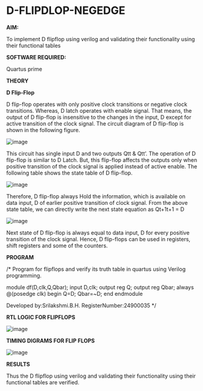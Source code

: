 # D-FLIPDLOP-NEGEDGE

**AIM:**

To implement  D flipflop using verilog and validating their functionality using their functional tables

**SOFTWARE REQUIRED:**

Quartus prime

**THEORY**

**D Flip-Flop**

D flip-flop operates with only positive clock transitions or negative clock transitions. Whereas, D latch operates with enable signal. That means, the output of D flip-flop is insensitive to the changes in the input, D except for active transition of the clock signal. The circuit diagram of D flip-flop is shown in the following figure.

![image](https://github.com/naavaneetha/D-FLIPDLOP-NEGEDGE/assets/154305477/48c81fe8-bc3f-40e7-95e2-519fc155ad51)

This circuit has single input D and two outputs Qtt & Qtt’. The operation of D flip-flop is similar to D Latch. But, this flip-flop affects the outputs only when positive transition of the clock signal is applied instead of active enable. The following table shows the state table of D flip-flop.

![image](https://github.com/naavaneetha/D-FLIPDLOP-NEGEDGE/assets/154305477/e5f3fda7-68ec-4a3a-a0a4-cf6f9cc4ab55)

Therefore, D flip-flop always Hold the information, which is available on data input, D of earlier positive transition of clock signal. From the above state table, we can directly write the next state equation as Qt+1t+1 = D

![image](https://github.com/naavaneetha/D-FLIPDLOP-NEGEDGE/assets/154305477/8592c0d8-2917-4142-91b9-d6c30dd891d2)

Next state of D flip-flop is always equal to data input, D for every positive transition of the clock signal. Hence, D flip-flops can be used in registers, shift registers and some of the counters.

**PROGRAM**

/* Program for flipflops and verify its truth table in quartus using Verilog programming.

module df(D,clk,Q,Qbar);
input D,clk;
output reg Q;
output reg Qbar;
always @(posedge clk)
begin
Q=D;
Qbar=~D;
end
endmodule

Developed by:Srilakshmi.B.H.
RegisterNumber:24900035
*/

**RTL LOGIC FOR FLIPFLOPS**

![image](https://github.com/user-attachments/assets/f92936b6-15d0-4e9f-b2cb-df39751ada4f)


**TIMING DIGRAMS FOR FLIP FLOPS**

![image](https://github.com/user-attachments/assets/600b420b-28d8-4c33-87be-e28d0390ca74)


**RESULTS**

Thus the D flipflop using verilog and validating their functionality using their functional tables are verified.


